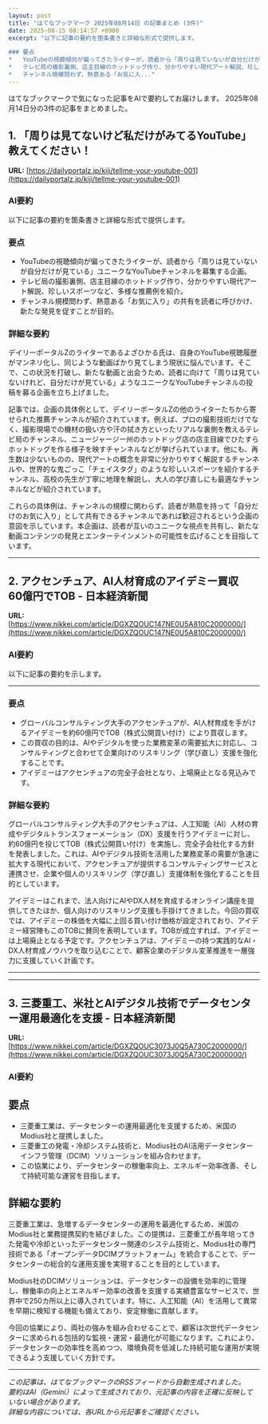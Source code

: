 ```yaml
---
layout: post
title: "はてなブックマーク 2025年08月14日 の記事まとめ (3件)"
date: 2025-08-15 08:14:57 +0900
excerpt: "以下に記事の要約を箇条書きと詳細な形式で提供します。

### 要点
*   YouTubeの視聴傾向が偏ってきたライターが、読者から「周りは見ていないが自分だけが見ている」ユニークなYouTubeチャンネルを募集する企画。
*   テレビ局の撮影裏側、店主目線のホットドッグ作り、分かりやすい現代アート解説、珍しいスポーツなど、多様な推薦例を紹介。
*   チャンネル規模問わず、熱意ある「お気に入..."
---
```


はてなブックマークで気になった記事をAIで要約してお届けします。
2025年08月14日分の3件の記事をまとめました。

## 1. 「周りは見てないけど私だけがみてるYouTube」教えてください！

**URL:** [https://dailyportalz.jp/kiji/tellme-your-youtube-001](https://dailyportalz.jp/kiji/tellme-your-youtube-001)

### AI要約

以下に記事の要約を箇条書きと詳細な形式で提供します。

### 要点
*   YouTubeの視聴傾向が偏ってきたライターが、読者から「周りは見ていないが自分だけが見ている」ユニークなYouTubeチャンネルを募集する企画。
*   テレビ局の撮影裏側、店主目線のホットドッグ作り、分かりやすい現代アート解説、珍しいスポーツなど、多様な推薦例を紹介。
*   チャンネル規模問わず、熱意ある「お気に入り」の共有を読者に呼びかけ、新たな発見を促すことが目的。

### 詳細な要約
デイリーポータルZのライターであるよざひかる氏は、自身のYouTube視聴履歴がマンネリ化し、同じような動画ばかり見てしまう現状に悩んでいます。そこで、この状況を打破し、新たな動画と出会うため、読者に向けて「周りは見ていないけれど、自分だけが見ている」ようなユニークなYouTubeチャンネルの投稿を募る企画を立ち上げました。

記事では、企画の具体例として、デイリーポータルZの他のライターたちから寄せられた推薦チャンネルが紹介されています。例えば、プロの撮影技術だけでなく、撮影現場での機材の扱い方や汗の拭き方といったリアルな裏側を教えるテレビ局のチャンネル、ニュージャージー州のホットドッグ店の店主目線でひたすらホットドッグを作る様子を映すチャンネルなどが挙げられています。他にも、再生数は少ないものの、現代アートの概念を非常に分かりやすく解説するチャンネルや、世界的な鬼ごっこ「チェイスタグ」のような珍しいスポーツを紹介するチャンネル、高校の先生が丁寧に地理を解説し、大人の学び直しにも最適なチャンネルなどが紹介されています。

これらの具体例は、チャンネルの規模に関わらず、読者が熱意を持って「自分だけのお気に入り」として共有できるチャンネルであれば歓迎されるという企画の意図を示しています。本企画は、読者が互いのユニークな視点を共有し、新たな動画コンテンツの発見とエンターテインメントの可能性を広げることを目指しています。

---

## 2. アクセンチュア、AI人材育成のアイデミー買収　60億円でTOB - 日本経済新聞

**URL:** [https://www.nikkei.com/article/DGXZQOUC147NE0U5A810C2000000/](https://www.nikkei.com/article/DGXZQOUC147NE0U5A810C2000000/)

### AI要約

以下に記事の要約を示します。

---

### 要点

*   グローバルコンサルティング大手のアクセンチュアが、AI人材育成を手がけるアイデミーを約60億円でTOB（株式公開買い付け）により買収します。
*   この買収の目的は、AIやデジタルを使った業務変革の需要拡大に対応し、コンサルティングと合わせて企業向けのリスキリング（学び直し）支援を強化することです。
*   アイデミーはアクセンチュアの完全子会社となり、上場廃止となる見込みです。

### 詳細な要約

グローバルコンサルティング大手のアクセンチュアは、人工知能（AI）人材の育成やデジタルトランスフォーメーション（DX）支援を行うアイデミーに対し、約60億円を投じてTOB（株式公開買い付け）を実施し、完全子会社化する方針を発表しました。これは、AIやデジタル技術を活用した業務変革の需要が急速に拡大する現代において、アクセンチュアが提供するコンサルティングサービスと連携させ、企業や個人のリスキリング（学び直し）支援体制を強化することを目的としています。

アイデミーはこれまで、法人向けにAIやDX人材を育成するオンライン講座を提供してきたほか、個人向けのリスキリング支援も手掛けてきました。今回の買収では、アイデミーの株価を大幅に上回る買い付け価格が設定されており、アイデミー経営陣もこのTOBに賛同を表明しています。TOBが成立すれば、アイデミーは上場廃止となる予定です。アクセンチュアは、アイデミーの持つ実践的なAI・DX人材育成ノウハウを取り込むことで、顧客企業のデジタル変革推進を一層強力に支援していく計画です。

---

---

## 3. 三菱重工、米社とAIデジタル技術でデータセンター運用最適化を支援 - 日本経済新聞

**URL:** [https://www.nikkei.com/article/DGXZQOUC3073J0Q5A730C2000000/](https://www.nikkei.com/article/DGXZQOUC3073J0Q5A730C2000000/)

### AI要約

## 要点

*   三菱重工業は、データセンターの運用最適化を支援するため、米国のModius社と提携しました。
*   三菱重工の発電・冷却システム技術と、Modius社のAI活用データセンターインフラ管理（DCIM）ソリューションを組み合わせます。
*   この協業により、データセンターの稼働率向上、エネルギー効率改善、そして持続可能な運営を目指します。

## 詳細な要約

三菱重工業は、急増するデータセンターの運用を最適化するため、米国のModius社と業務提携契約を結びました。この提携は、三菱重工が長年培ってきた発電や冷却といったデータセンター関連のシステム技術と、Modius社の専門技術である「オープンデータDCIMプラットフォーム」を統合することで、データセンターの総合的な運用支援を実現することを目的としています。

Modius社のDCIMソリューションは、データセンターの設備を効率的に管理し、稼働率の向上とエネルギー効率の改善を支援する実績豊富なサービスで、世界中で250カ所以上に導入されています。特に、人工知能（AI）を活用して異常を早期に検知する機能も備えており、安定稼働に貢献します。

今回の協業により、両社の強みを組み合わせることで、顧客は次世代データセンターに求められる包括的な監視・運営・最適化が可能になります。これにより、データセンターの効率性を高めつつ、環境負荷を低減した持続可能な運用が実現できるよう支援していく方針です。

---

*この記事は、はてなブックマークのRSSフィードから自動生成されました。*  
*要約はAI（Gemini）によって生成されており、元記事の内容を正確に反映していない場合があります。*  
*詳細な内容については、各URLから元記事をご確認ください。*
